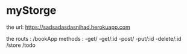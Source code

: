 # myStorge
the url: https://sadsadasdasnihad.herokuapp.com


the routs : 
/bookApp    methods : -get/ -get/:id -post/ -put/:id -delete/:id
/store
/todo
